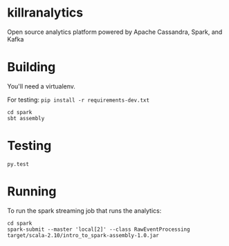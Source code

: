 # killranalytics
Open source analytics platform powered by Apache Cassandra, Spark, and Kafka

# Building

You'll need a virtualenv.

For testing: `pip install -r requirements-dev.txt`

```
cd spark
sbt assembly
```

# Testing

`py.test`


# Running

To run the spark streaming job that runs the analytics:

```
cd spark
spark-submit --master 'local[2]' --class RawEventProcessing target/scala-2.10/intro_to_spark-assembly-1.0.jar
```
